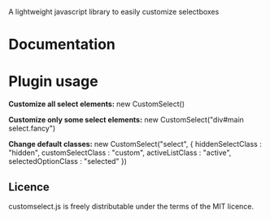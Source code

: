 A lightweight javascript library to easily customize selectboxes

# Documentation

Plugin usage
===========================================

**Customize all select elements:**
new CustomSelect()

**Customize only some select elements:**
new CustomSelect("div#main select.fancy")

**Change default classes:**
new CustomSelect("select", {
	hiddenSelectClass   : "hidden",
	customSelectClass   : "custom",
	activeListClass     : "active",
	selectedOptionClass : "selected"
})

## Licence
customselect.js is freely distributable under the terms of the MIT licence.
